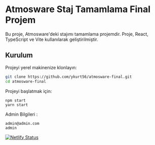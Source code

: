 # Atmosware Staj Tamamlama Final Projem

Bu proje, Atmosware'deki stajımı tamamlama projemdir. Proje, React, TypeScript ve Vite kullanılarak geliştirilmiştir.

## Kurulum

Projeyi yerel makinenize klonlayın:

```bash
git clone https://github.com/ykurt56/atmosware-final.git
cd atmosware-final
```

Projeyi başlatmak için:

```
npm start
yarn start
```

Admin Bilgileri :
```
admin@admin.com
admin
```
[![Netlify Status](https://api.netlify.com/api/v1/badges/e8e6e5dc-5661-4132-8adb-0980a371deb3/deploy-status)](https://e-commerce-ykurt.netlify.app)
